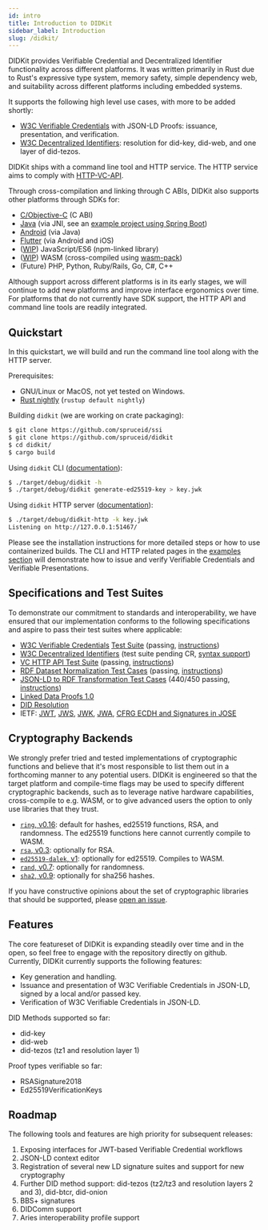 ```yaml
---
id: intro
title: Introduction to DIDKit
sidebar_label: Introduction
slug: /didkit/
---
```


DIDKit provides Verifiable Credential and Decentralized Identifier
functionality across different platforms. It was written primarily in Rust due
to Rust's expressive type system, memory safety, simple dependency web, and
suitability across different platforms including embedded systems.

It supports the following high level use cases, with more to be added shortly:

- [W3C Verifiable Credentials](https://www.w3.org/TR/vc-data-model/) with
  JSON-LD Proofs: issuance, presentation, and verification.
- [W3C Decentralized Identifiers](https://www.w3.org/TR/did-core/): resolution
  for did-key, did-web, and one layer of did-tezos.

DIDKit ships with a command line tool and HTTP service. The HTTP service aims
to comply with [HTTP-VC-API](https://w3c-ccg.github.io/vc-http-api/).

Through cross-compilation and linking through C ABIs, DIDKit also supports
other platforms through SDKs for:

- [C/Objective-C](https://github.com/spruceid/didkit/tree/main/lib/cbindings) (C ABI)
- [Java](https://github.com/spruceid/didkit/tree/main/lib/java) (via JNI, see an [example project using Spring Boot](https://github.com/spruceid/didkit/tree/example-java/examples/java-springboot))
- [Android](https://github.com/spruceid/didkit/tree/main/lib/android) (via Java)
- [Flutter](https://github.com/spruceid/didkit/tree/main/lib/flutter) (via Android and iOS)
- ([WIP](https://github.com/spruceid/didkit/pull/17)) JavaScript/ES6 (npm-linked library)
- ([WIP](https://github.com/spruceid/didkit/pull/15)) WASM (cross-compiled using [wasm-pack](https://github.com/rustwasm/wasm-pack))
- (Future) PHP, Python, Ruby/Rails, Go, C#, C++

Although support across different platforms is in its early stages, we will
continue to add new platforms and improve interface ergonomics over time. For
platforms that do not currently have SDK support, the HTTP API and command line
tools are readily integrated.

## Quickstart

In this quickstart, we will build and run the command line tool along with the
HTTP server.

Prerequisites:
- GNU/Linux or MacOS, not yet tested on Windows.
- [Rust nightly](https://www.rust-lang.org/tools/install) (`rustup default
  nightly`)

Building `didkit` (we are working on crate packaging):
```sh
$ git clone https://github.com/spruceid/ssi
$ git clone https://github.com/spruceid/didkit
$ cd didkit/
$ cargo build
```

Using `didkit` CLI
([documentation](https://github.com/spruceid/didkit/tree/main/cli)):
```sh
$ ./target/debug/didkit -h
$ ./target/debug/didkit generate-ed25519-key > key.jwk
```

Using `didkit` HTTP server
([documentation](https://github.com/spruceid/didkit/tree/main/http)):
```sh
$ ./target/debug/didkit-http -k key.jwk
Listening on http://127.0.0.1:51467/
```

Please see the installation instructions for more detailed steps or how to use
containerized builds. The CLI and HTTP related pages in the [examples
section](/docs/didkit/examples) will demonstrate how to issue and verify
Verifiable Credentials and Verifiable Presentations.

## Specifications and Test Suites

To demonstrate our commitment to standards and interoperability, we have
ensured that our implementation conforms to the following specifications and
aspire to pass their test suites where applicable:

- [W3C Verifiable Credentials](https://www.w3.org/TR/vc-data-model/) [Test Suite](https://github.com/w3c/vc-test-suite) (passing, [instructions](https://github.com/spruceid/ssi/tree/main/vc-test))
- [W3C Decentralized Identifiers](https://www.w3.org/TR/did-core/) (test suite pending CR, [syntax support](https://github.com/spruceid/ssi/blob/main/src/did.pest))
- [VC HTTP API Test Suite](https://github.com/w3c-ccg/vc-http-api/tree/master/packages/plugfest-2020) (passing, [instructions](https://github.com/spruceid/vc-http-api/tree/spruce/packages/plugfest-2020/vendors/spruce))
- [RDF Dataset Normalization Test Cases](https://json-ld.github.io/normalization/tests/) (passing, [instructions](#))
- [JSON-LD to RDF Transformation Test Cases](https://w3c.github.io/json-ld-api/tests/toRdf-manifest.html) (440/450 passing, [instructions](#))
- [Linked Data Proofs 1.0](https://w3c-ccg.github.io/ld-proofs/)
- [DID Resolution](https://w3c-ccg.github.io/did-resolution/)
- IETF: [JWT](https://tools.ietf.org/html/rfc7519),
  [JWS](https://tools.ietf.org/html/rfc7515),
  [JWK](https://tools.ietf.org/html/rfc7517),
  [JWA](https://tools.ietf.org/html/rfc7518),
  [CFRG ECDH and Signatures in JOSE](https://tools.ietf.org/html/rfc8037) 

## Cryptography Backends

We strongly prefer tried and tested implementations of cryptographic functions
and believe that it's most responsible to list them out in a forthcoming manner
to any potential users. DIDKit is engineered so that the target platform and
compile-time flags may be used to specify different cryptographic backends,
such as to leverage native hardware capabilities, cross-compile to e.g. WASM,
or to give advanced users the option to only use libraries that they trust.

- [`ring`, v0.16](https://docs.rs/ring/0.16.19/ring/): default for hashes, ed25519
  functions, RSA, and randomness. The ed25519 functions here cannot currently
  compile to WASM.
- [`rsa`, v0.3](https://docs.rs/rsa/0.3.0/rsa/): optionally for RSA.
- [`ed25519-dalek`, v1](https://docs.rs/ed25519-dalek/1.0.1/ed25519_dalek):
  optionally for ed25519. Compiles to WASM.
- [`rand`, v0.7](https://docs.rs/rand/0.7.3/rand/): optionally for randomness.
- [`sha2`, v0.9](https://docs.rs/sha2/0.9.2/sha2/): optionally for sha256
  hashes.

If you have constructive opinions about the set of cryptographic libraries that
should be supported, please [open an issue](https://github.com/spruceid/ssi).

## Features

The core featureset of DIDKit is expanding steadily over time and in the open,
so feel free to engage with the repository directly on github. Currently,
DIDKit currently supports the following features:

- Key generation and handling.
- Issuance and presentation of W3C Verifiable Credentials in JSON-LD, signed by
  a local and/or passed key.
- Verification of W3C Verifiable Credentials in JSON-LD.

DID Methods supported so far: 
* did-key
* did-web
* did-tezos (tz1 and resolution layer 1)

Proof types verifiable so far:
- RSASignature2018
- Ed25519VerificationKeys

## Roadmap

The following tools and features are high priority for subsequent releases:
1. Exposing interfaces for JWT-based Verifiable Credential workflows
2. JSON-LD context editor
3. Registration of several new LD signature suites and support for new
   cryptography
4. Further DID method support: did-tezos (tz2/tz3 and resolution layers 2 and
   3), did-btcr, did-onion
5. BBS+ signatures
6. DIDComm support
7. Aries interoperability profile support
